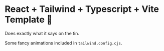 # React + Tailwind + Typescript + Vite Template 🧨

Does exactly what it says on the tin.

Some fancy animations included in `tailwind.config.cjs`.
